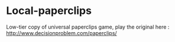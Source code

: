 # Local-paperclips

Low-tier copy of universal paperclips game, play the original here : http://www.decisionproblem.com/paperclips/
